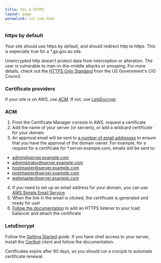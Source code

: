 ```yaml
---
title: SSL & HTTPS
layout: page
permalink: ssl_sub.html
---
```


### https by default

Your site should use https by default, and should redirect http to https. This is especially true for a \*.ga.gov.au site.

Unencrypted http doesn't protect data from interception or alteration. The user is vulnerable to man-in-the-middle attacks or snooping. For more details, check out the [HTTPS Only Standard](https://https.cio.gov/) from the US Government's CIO Council.

### Certificate providers

If your site is on AWS, use [ACM](https://aws.amazon.com/certificate-manager/). If not, use [LetsEncrypt](https://letsencrypt.org/).

### ACM

1. From the Certificate Manager console in AWS, request a certificate
2. Add the name of your server (or servers), or add a wildcard certificate for your domain
3. An approval email will be sent to [a number of email addresses](http://docs.aws.amazon.com/acm/latest/userguide/gs-acm-validate.html) to ensure that you have the approval of the domain owner. For example, for a request for a certificate for \*.server.example.com, emails will be sent to:
  * admin@server.example.com
  * administrator@server.example.com
  * hostmaster@server.example.com
  * postmaster@server.example.com
  * webmaster@server.example.com
4. If you need to set up an email address for your domain, you can use [AWS Simple Email Service](http://docs.aws.amazon.com/ses/latest/DeveloperGuide/receiving-email-getting-started.html).
5. When the link in the email is clicked, the certificate is generated and ready for use!
6. [Follow the documentation](http://docs.aws.amazon.com/elasticloadbalancing/latest/classic/elb-https-load-balancers.html) to add an HTTPS listener to your load balancer and attach the certificate

### LetsEncrypt

Follow the [Getting Started](https://letsencrypt.org/getting-started/) guide. If you have shell access to your server, install the [Certbot](https://certbot.eff.org/) client and follow the documentation.

Certificates expire after 90 days, so you should run a cronjob to automate certificate renewal.
